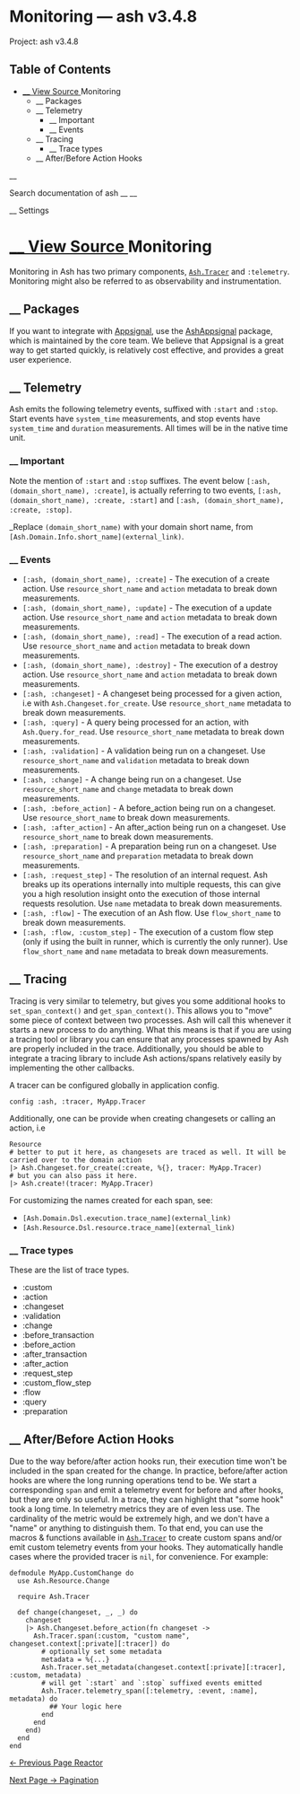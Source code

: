 # Monitoring — ash v3.4.8

Project: ash v3.4.8

## Table of Contents

- [ __ View Source ](external_link) Monitoring
  - __ Packages
  - __ Telemetry
    - __ Important
    - __ Events
  - __ Tracing
    - __ Trace types
  - __ After/Before Action Hooks

__

Search documentation of ash __ __

__ Settings

#  [ __ View Source ](external_link) Monitoring

Monitoring in Ash has two primary components, [`Ash.Tracer`](external_link) and `:telemetry`. Monitoring might also be referred to as observability and instrumentation.

##  __ Packages

If you want to integrate with [Appsignal](external_link), use the [AshAppsignal](external_link) package, which is maintained by the core team. We believe that Appsignal is a great way to get started quickly, is relatively cost effective, and provides a great user experience.

##  __ Telemetry

Ash emits the following telemetry events, suffixed with `:start` and `:stop`. Start events have `system_time` measurements, and stop events have `system_time` and `duration` measurements. All times will be in the native time unit.

###  __ Important

Note the mention of `:start` and `:stop` suffixes. The event below `[:ash, (domain_short_name), :create]`, is actually referring to two events, `[:ash, (domain_short_name), :create, :start]` and `[:ash, (domain_short_name), :create, :stop]`.

_Replace `(domain_short_name)` with your domain short name, from `[Ash.Domain.Info.short_name](external_link)`.

###  __ Events

  * `[:ash, (domain_short_name), :create]` \- The execution of a create action. Use `resource_short_name` and `action` metadata to break down measurements.
  * `[:ash, (domain_short_name), :update]` \- The execution of a update action. Use `resource_short_name` and `action` metadata to break down measurements.
  * `[:ash, (domain_short_name), :read]` \- The execution of a read action. Use `resource_short_name` and `action` metadata to break down measurements.
  * `[:ash, (domain_short_name), :destroy]` \- The execution of a destroy action. Use `resource_short_name` and `action` metadata to break down measurements.
  * `[:ash, :changeset]` \- A changeset being processed for a given action, i.e with `Ash.Changeset.for_create`. Use `resource_short_name` metadata to break down measurements.
  * `[:ash, :query]` \- A query being processed for an action, with `Ash.Query.for_read`. Use `resource_short_name` metadata to break down measurements.
  * `[:ash, :validation]` \- A validation being run on a changeset. Use `resource_short_name` and `validation` metadata to break down measurements.
  * `[:ash, :change]` \- A change being run on a changeset. Use `resource_short_name` and `change` metadata to break down measurements.
  * `[:ash, :before_action]` \- A before_action being run on a changeset. Use `resource_short_name` to break down measurements.
  * `[:ash, :after_action]` \- An after_action being run on a changeset. Use `resource_short_name` to break down measurements.
  * `[:ash, :preparation]` \- A preparation being run on a changeset. Use `resource_short_name` and `preparation` metadata to break down measurements.
  * `[:ash, :request_step]` \- The resolution of an internal request. Ash breaks up its operations internally into multiple requests, this can give you a high resolution insight onto the execution of those internal requests resolution. Use `name` metadata to break down measurements.
  * `[:ash, :flow]` \- The execution of an Ash flow. Use `flow_short_name` to break down measurements.
  * `[:ash, :flow, :custom_step]` \- The execution of a custom flow step (only if using the built in runner, which is currently the only runner). Use `flow_short_name` and `name` metadata to break down measurements.



##  __ Tracing

Tracing is very similar to telemetry, but gives you some additional hooks to `set_span_context()` and `get_span_context()`. This allows you to "move" some piece of context between two processes. Ash will call this whenever it starts a new process to do anything. What this means is that if you are using a tracing tool or library you can ensure that any processes spawned by Ash are properly included in the trace. Additionally, you should be able to integrate a tracing library to include Ash actions/spans relatively easily by implementing the other callbacks.

A tracer can be configured globally in application config.
    
    
    config :ash, :tracer, MyApp.Tracer

Additionally, one can be provide when creating changesets or calling an action, i.e
    
    
    Resource
    # better to put it here, as changesets are traced as well. It will be carried over to the domain action
    |> Ash.Changeset.for_create(:create, %{}, tracer: MyApp.Tracer)
    # but you can also pass it here.
    |> Ash.create!(tracer: MyApp.Tracer)

For customizing the names created for each span, see:

  * `[Ash.Domain.Dsl.execution.trace_name](external_link)`
  * `[Ash.Resource.Dsl.resource.trace_name](external_link)`



###  __ Trace types

These are the list of trace types.

  * :custom
  * :action
  * :changeset
  * :validation
  * :change
  * :before_transaction
  * :before_action
  * :after_transaction
  * :after_action
  * :request_step
  * :custom_flow_step
  * :flow
  * :query
  * :preparation



##  __ After/Before Action Hooks

Due to the way before/after action hooks run, their execution time won't be included in the span created for the change. In practice, before/after action hooks are where the long running operations tend to be. We start a corresponding `span` and emit a telemetry event for before and after hooks, but they are only so useful. In a trace, they can highlight that "some hook" took a long time. In telemetry metrics they are of even less use. The cardinality of the metric would be extremely high, and we don't have a "name" or anything to distinguish them. To that end, you can use the macros & functions available in [`Ash.Tracer`](external_link) to create custom spans and/or emit custom telemetry events from your hooks. They automatically handle cases where the provided tracer is `nil`, for convenience. For example:
    
    
    defmodule MyApp.CustomChange do
      use Ash.Resource.Change
    
      require Ash.Tracer
    
      def change(changeset, _, _) do
        changeset
        |> Ash.Changeset.before_action(fn changeset ->
          Ash.Tracer.span(:custom, "custom name", changeset.context[:private][:tracer]) do
            # optionally set some metadata
            metadata = %{...}
            Ash.Tracer.set_metadata(changeset.context[:private][:tracer], :custom, metadata)
            # will get `:start` and `:stop` suffixed events emitted
            Ash.Tracer.telemetry_span([:telemetry, :event, :name], metadata) do
              ## Your logic here
            end
          end
        end)
      end
    end

[ ← Previous Page  Reactor  ](external_link)

[ Next Page →  Pagination  ](external_link)

